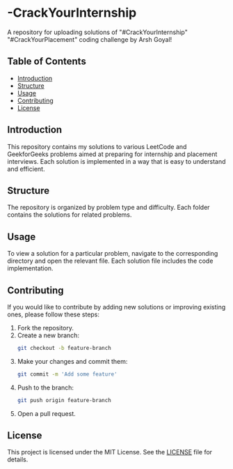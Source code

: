 # -CrackYourInternship

A repository for uploading solutions of "#CrackYourInternship" "#CrackYourPlacement" coding challenge by Arsh Goyal!

## Table of Contents
- [Introduction](#introduction)
- [Structure](#structure)
- [Usage](#usage)
- [Contributing](#contributing)
- [License](#license)

## Introduction
This repository contains my solutions to various LeetCode and GeekforGeeks problems aimed at preparing for internship and placement interviews. Each solution is implemented in a way that is easy to understand and efficient.

## Structure
The repository is organized by problem type and difficulty. Each folder contains the solutions for related problems.


## Usage
To view a solution for a particular problem, navigate to the corresponding directory and open the relevant file. Each solution file includes the code implementation.

## Contributing
If you would like to contribute by adding new solutions or improving existing ones, please follow these steps:

1. Fork the repository.
2. Create a new branch:
   ```bash
   git checkout -b feature-branch
   ```
3. Make your changes and commit them:
   ```bash
   git commit -m 'Add some feature'
   ```
4. Push to the branch:
   ```bash
   git push origin feature-branch
   ```
5. Open a pull request.

## License

This project is licensed under the MIT License. See the [LICENSE](LICENSE.md) file for details.


